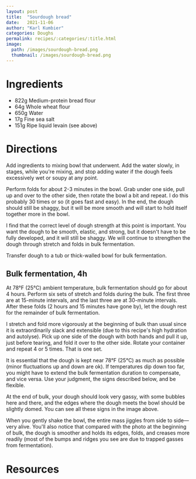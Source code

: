 ```yaml
---
layout: post
title:  "Sourdough bread"
date:   2021-11-06
author: "Karl Kumbier"
categories: Doughs
permalink: recipes/:categories/:title.html
image:
  path: /images/sourdough-bread.png
  thumbnail: /images/sourdough-bread.png
---
```


# Ingredients
- 822g	Medium-protein bread flour
- 64g	Whole wheat flour
- 650g	Water
- 17g	Fine sea salt
- 151g	Ripe liquid levain (see above)

# Directions
Add ingredients to mixing bowl that underwent. Add the water slowly, in stages,
while you're mixing, and stop adding water if the dough feels excessively wet or
soupy at any point.

Perform folds for about 2-3 minutes in the bowl. Grab under one side, pull up
and over to the other side, then rotate the bowl a bit and repeat. I do this
probably 30 times or so (it goes fast and easy). In the end, the dough should
still be shaggy, but it will be more smooth and will start to hold itself
together more in the bowl.

I find that the correct level of dough strength at this point is important. You
want the dough to be smooth, elastic, and strong, but it doesn't have to be
fully developed, and it will still be shaggy. We will continue to strengthen the
dough through stretch and folds in bulk fermentation.

Transfer dough to a tub or thick-walled bowl for bulk fermentation.

## Bulk fermentation, 4h
At 78°F (25°C) ambient temperature, bulk fermentation should go for about 4
hours. Perform six sets of stretch and folds during the bulk. The first three
are at 15-minute intervals, and the last three are at 30-minute intervals. After
these folds (2 hours and 15 minutes have gone by), let the dough rest for the
remainder of bulk fermentation.


I stretch and fold more vigorously at the beginning of bulk than usual since it
is extraordinarily slack and extensible (due to this recipe's high hydration and
autolyse). Pick up one side of the dough with both hands and pull it up, just
before tearing, and fold it over to the other side. Rotate your container and
repeat 4 or 5 times. That is one set.

It is essential that the dough is kept near 78°F (25°C) as much as possible
(minor fluctuations up and down are ok). If temperatures dip down too far, you
might have to extend the bulk fermentation duration to compensate, and vice
versa. Use your judgment, the signs described below, and be flexible.

At the end of bulk, your dough should look very gassy, with some bubbles here
and there, and the edges where the dough meets the bowl should be slightly
domed. You can see all these signs in the image above.

When you gently shake the bowl, the entire mass jiggles from side to side—very
alive. You'll also notice that compared with the photo at the beginning of bulk,
the dough is smoother and holds its edges, folds, and creases more readily (most
of the bumps and ridges you see are due to trapped gasses from fermentation).



# Resources
